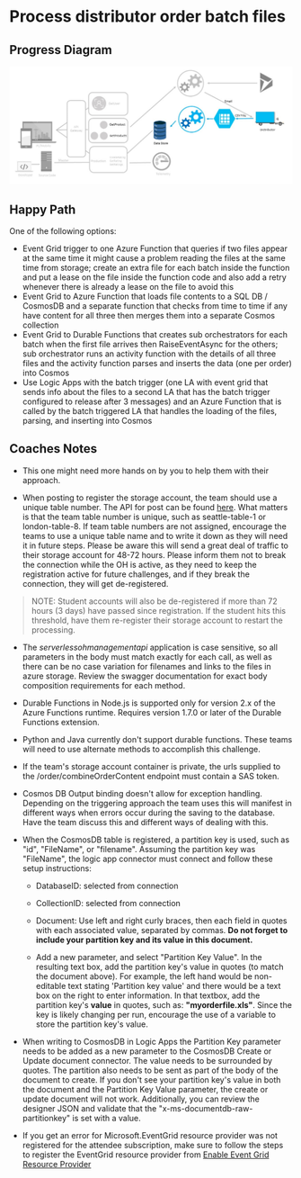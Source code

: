 # Process distributor order batch files

## Progress Diagram

![Process distributor order batch files progress diagram](../images/order-batch-files-progress-diagram.jpg)

## Happy Path

One of the following options:

* Event Grid trigger to one Azure Function that queries if two files appear at the same time it might cause a problem reading the files at the same time from storage; create an extra file for each batch inside the function and put a lease on the file inside the function code and also add a retry whenever there is already a lease on the file to avoid this
* Event Grid to Azure Function that loads file contents to a SQL DB / CosmosDB and a separate function that checks from time to time if any have content for all three then merges them into a separate Cosmos collection
* Event Grid to Durable Functions that creates sub orchestrators for each batch when the first file arrives then RaiseEventAsync for the others; sub orchestrator runs an activity function with the details of all three files and the activity function parses and inserts the data (one per order) into Cosmos  
* Use Logic Apps with the batch trigger (one LA with event grid that sends info about the files to a second LA that has the batch trigger configured to release after 3 messages) and an Azure Function that is called by the batch triggered LA that handles the loading of the files, parsing, and inserting into Cosmos

## Coaches Notes

* This one might need more hands on by you to help them with their approach.

* When posting to register the storage account, the team should use a unique table number.  The API for post can be found [here](https://petstore.swagger.io/?url=https://serverlessohmanagementapi.azurewebsites.net/api/definition).  What matters is that the team table number is unique, such as seattle-table-1 or london-table-8.  If team table numbers are not assigned, encourage the teams to use a unique table name and to write it down as they will need it in future steps.  Please be aware this will send a great deal of traffic to their storage account for 48-72 hours.  Please inform them not to break the connection while the OH is active, as they need to keep the registration active for future challenges, and if they break the connection, they will get de-registered.

>NOTE: Student accounts will also be de-registered if more than 72 hours (3 days) have passed since registration.  If the student hits this threshold, have them re-register their storage account to restart the processing.

* The *serverlessohmanagementapi* application is case sensitive, so all parameters in the body must match exactly for each call, as well as there can be no case variation for filenames and links to the files in azure storage.  Review the swagger documentation for exact body composition requirements for each method.

* Durable Functions in Node.js is supported only for version 2.x of the Azure Functions runtime. Requires version 1.7.0 or later of the Durable Functions extension.

* Python and Java currently don't support durable functions. These teams will need to use alternate methods to accomplish this challenge.

* If the team's storage account container is private, the urls supplied to the /order/combineOrderContent endpoint must contain a SAS token.

* Cosmos DB Output binding doesn't allow for exception handling. Depending on the triggering approach the team uses this will manifest in different ways when errors occur during the saving to the database. Have the team discuss this and different ways of dealing with this.

* When the CosmosDB table is registered, a partition key is used, such as "id", "FileName", or "filename".  Assuming the partition key was "FileName", the logic app connector must connect and follow these setup instructions:  

    * DatabaseID: selected from connection  
    * CollectionID: selected from connection  
    * Document: Use left and right curly braces, then each field in quotes with each associated value, separated by commas.  **Do not forget to include your partition key and its value in this document.**  

    * Add a new parameter, and select "Partition Key Value".  In the resulting text box, add the partition key's value in quotes (to match the document above).  For example, the left hand would be non-editable text stating 'Partition key value' and there would be a text box on the right to enter information.  In that textbox, add the partition key's **value** in quotes, such as: **"myorderfile.xls"**.  Since the key is likely changing per run, encourage the use of a variable to store the partition key's value.  

* When writing to CosmosDB in Logic Apps the Partition Key parameter needs to be added as a new parameter to the CosmosDB Create or Update document connector. The value needs to be surrounded by quotes.  The partition also needs to be sent as part of the body of the document to create.  If you don't see your partition key's value in both the document and the Partition Key Value parameter, the create or update document will not work.   Additionally, you can review the designer JSON and validate that the "x-ms-documentdb-raw-partitionkey" is set with a value.  

* If you get an error for Microsoft.EventGrid resource provider was not registered for the attendee subscription, make sure to follow the steps to register the EventGrid resource provider from [Enable Event Grid Resource Provider](https://docs.microsoft.com/en-us/azure/event-grid/custom-event-quickstart-portal)  
